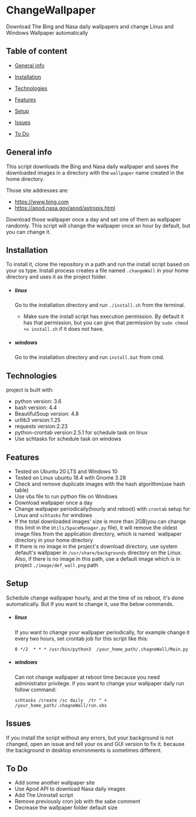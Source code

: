 # ChangeWallpaper
Download The Bing and Nasa daily wallpapers and change Linux and Windows Wallpaper automatically

## Table of content

* [General info](#General-info)

* [Installation](#Installation)

* [Technologies](#Technologies)

* [Features](#Features)

* [Setup](#setup)

* [Issues](#Issues)

* [To Do](#To-Do)


## General info

This script downloads the Bing and Nasa daily wallpaper and saves the downloaded images in a directory with the `wallpaper` name created in the home directory.

Those site addresses are:
* https://www.bing.com
* https://apod.nasa.gov/apod/astropix.html

 Download those wallpaper once a day and set one of them as wallpaper randomly. This script will change the wallpaper once an hour by default, but you can change it.
 
## Installation

To install it, clone the repository in a path and run the install script based on your os type. Install process creates a file named `.changeWall` in your home directory and uses it as the project folder. 

* ##### linux
    Go to the installation directory and run `./install.sh` from the terminal. 
    
    - Make sure the install script has execution permission. By default it has that permission, but you can give that permission by `sudo chmod +x install.sh` if it does not have.

* ##### windows
    Go to the installation directory and run `install.bat` from cmd.

## Technologies

project is built with:
* python version: 3.6
* bash version: 4.4
* BeautifulSoup version: 4.8
* urllib3 version:1.25
* requests version:2.23
* python-crontab version:2.5.1 for schedule task on linux
* Use schtasks for schedule task on windows

## Features

* Tested on Ubuntu 20 LTS and Windows 10
* Tested on Linux ubuntu 18.4 with Gnome 3.28
* Check and remove duplicate images with the hash algorithm(use hash table)
* Use vbs file to run python file on Windows
* Download wallpaper once a day
* Change wallpaper periodically(hourly and reboot) with `crontab` setup for Linux and `schtasks` for windows
* If the total downloaded images' size is more than 2GB(you can change this limit in the `Utils/SpaceManager.py` file), it will remove the oldest image files from the application directory, which is named `wallpaper directory in your home directory
* If there is no image in the project's download directory, use system default's wallpaper in `/usr/share/backgrounds` directory on the Linux. Also, if there is no image in this path, use a default image which is in project `./image/def_wall.png` path

 ## Setup
 
 Schedule change wallpaper hourly, and at the time of os reboot, it's done automatically. But if you want to change it, use the below commands. 

   * ##### linux
      If you want to change your wallpaper periodically, for example change it every two hours, set crontab job for this script like this:

       `0 */2  * * * /usr/bin/python3  /your_home_path/.chagneWall/Main.py`

   * ##### windows
      Can not change wallpaper at reboot time because you need administrator privilege.
       if you want to change your wallpaper daily run follow command:

      `schtasks /create /sc daily  /tr " +   /your_home_path/.chagneWall/run.vbs`

 ## Issues

If you install the script without any errors, but your background is not changed, open an issue and tell your os and GUI version to fix it. because the background in desktop environments is sometimes different.  
## To Do
* Add some another wallpaper site 
* Use Apod API to download Nasa daily images
* Add The Uninstall script
* Remove previously cron job with the sabe comment
* Decrease the wallpaper folder default size
